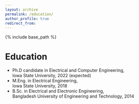 ```yaml
---
layout: archive
permalink: /education/
author_profile: true
redirect_from:
---
```


{% include base_path %}

Education
======
* Ph.D candidate in Electrical and Computer Engineering, <br /> Iowa State University, 2022 (expected)
* M.Eng. in Electrical Engineering, <br /> Iowa State University, 2018
* B.Sc. in Electrical and Electronic Engineering, <br /> Bangladesh University of Engineering and Technology, 2014

